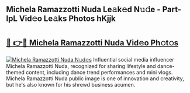 ## Michela Ramazzotti Nuda Le𝚊k𝚎d N𝚞𝚍e - Part-lpL Vid𝚎o Le𝚊ks Photos hKjjk

# <h2><a href="http://fbdvpp.evod.top/?m=Michela+Ramazzotti+Nuda">🔗 👉🔴 Michela Ramazzotti Nuda Vid𝚎o Ph𝚘t𝚘s</a></h2>

[![Michela Ramazzotti Nuda N𝚞d𝚎s](https://i.imgur.com/8V9OHl7.gif)](http://fbdvpp.evod.top/?m=Michela+Ramazzotti+Nuda)
Influential social media influencer Michela Ramazzotti Nuda, recognized for sharing lifestyle and dance-themed content, including dance trend performances and mini vlogs. Michela Ramazzotti Nuda public image is one of innovation and creativity, but he's also known for his shrewd business acumen. 
